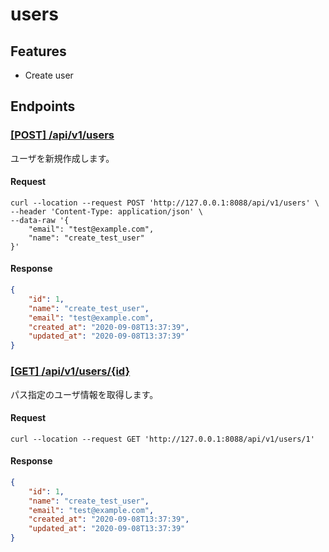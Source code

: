 # users

## Features
- Create user

## Endpoints

### [[POST] /api/v1/users](./handler/users_handler.rs)

ユーザを新規作成します。

#### Request
```shell script
curl --location --request POST 'http://127.0.0.1:8088/api/v1/users' \
--header 'Content-Type: application/json' \
--data-raw '{
    "email": "test@example.com",
    "name": "create_test_user"
}'
```

#### Response

```json
{
    "id": 1,
    "name": "create_test_user",
    "email": "test@example.com",
    "created_at": "2020-09-08T13:37:39",
    "updated_at": "2020-09-08T13:37:39"
}
```

### [[GET] /api/v1/users/{id}](./handler/users_handler.rs)

パス指定のユーザ情報を取得します。

#### Request
```shell script
curl --location --request GET 'http://127.0.0.1:8088/api/v1/users/1'
```

#### Response

```json
{
    "id": 1,
    "name": "create_test_user",
    "email": "test@example.com",
    "created_at": "2020-09-08T13:37:39",
    "updated_at": "2020-09-08T13:37:39"
}
```